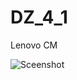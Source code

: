 # DZ_4_1
Lenovo CM

![Sceenshot](https://user-images.githubusercontent.com/21691446/28499980-e90c8eea-6fc9-11e7-8448-72d91947e646.PNG)  
